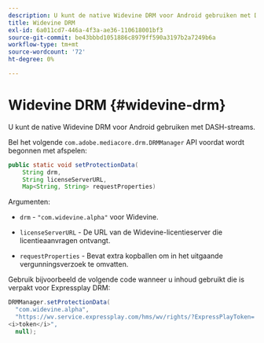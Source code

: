 ```yaml
---
description: U kunt de native Widevine DRM voor Android gebruiken met DASH-streams.
title: Widevine DRM
exl-id: 6a011cd7-446a-4f3a-ae36-110618001bf3
source-git-commit: be43bbbd1051886c8979ff590a3197b2a7249b6a
workflow-type: tm+mt
source-wordcount: '72'
ht-degree: 0%

---
```


# Widevine DRM {#widevine-drm}

U kunt de native Widevine DRM voor Android gebruiken met DASH-streams.

Bel het volgende `com.adobe.mediacore.drm.DRMManager` API voordat wordt begonnen met afspelen:

```java
public static void setProtectionData( 
    String drm,  
    String licenseServerURL,   
    Map<String, String> requestProperties)
```

Argumenten:

* `drm` - `"com.widevine.alpha"` voor Widevine.

* `licenseServerURL` - De URL van de Widevine-licentieserver die licentieaanvragen ontvangt.
* `requestProperties` - Bevat extra kopballen om in het uitgaande vergunningsverzoek te omvatten.

Gebruik bijvoorbeeld de volgende code wanneer u inhoud gebruikt die is verpakt voor Expressplay DRM:

```java
DRMManager.setProtectionData( 
  "com.widevine.alpha",  
  "https://wv.service.expressplay.com/hms/wv/rights/?ExpressPlayToken= 
<i>token</i>",  
  null); 
```
